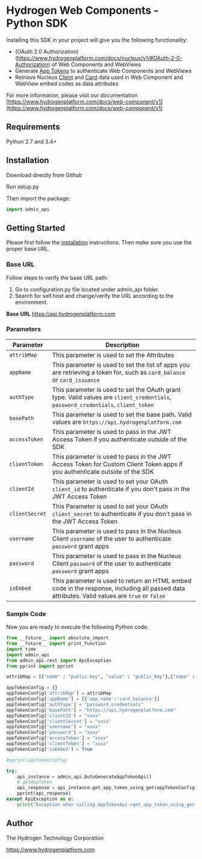 # Hydrogen Web Components - Python SDK

Installing this SDK in your project will give you the following functionality:

- (OAuth 2.0 Authorization)(https://www.hydrogenplatform.com/docs/nucleus/v1/#OAuth-2-0-Authorization) of Web Components and WebViews
- Generate [App Tokens](https://www.hydrogenplatform.com/docs/web-component/v1/#App-Tokens) to authenticate Web Components and WebViews
- Retrieve Nucleus [Client](https://www.hydrogenplatform.com/docs/nucleus/v1/#Client) and [Card](https://www.hydrogenplatform.com/docs/nucleus/v1/#Card) data used in Web Component and WebView embed codes as data attributes

For more information, please visit our documentation [https://www.hydrogenplatform.com/docs/web-component/v1](https://www.hydrogenplatform.com/docs/web-component/v1)

## Requirements
Python 2.7 and 3.4+

## Installation

Download directly from Github

Run setup.py

Then import the package:
```python
import admin_api
```

## Getting Started

Please first follow the [installation](#installation) instructions. Then make sure you use the proper base URL.

### Base URL
Follow steps to verify the base URL path:

1. Go to configuration.py file located under admin_api folder.
2. Search for self.host and change/verify the URL according to the environment.

**Base URL**
https://api.hydrogenplatform.com

### Parameters

| Parameter |  Description |
| ----------------------- | ----------------------------------------------- |
| `attribMap`| This parameter is used to set the Attributes |
| `appName` | This parameter is used to set the list of apps you are retrieving a token for, such as `card_balance` or `card_issuance` |
| `authType` | This parameter is used to set the OAuth grant type. Valid values are `client_credentials`, `password_credentials`, `client_token`  |
| `basePath` | This parameter is used to set the base path. Valid values are `https://api.hydrogenplatform.com` |
| `accessToken` | This parameter is used to pass in the JWT Access Token if you authenticate outside of the SDK |
| `clientToken` | This parameter is used to pass in the JWT Access Token for Custom Client Token apps if you authenticate outside of the SDK |
| `clientId` | This parameter is used to set your OAuth `client_id` to authenticate if you don't pass in the JWT Access Token |
| `clientSecret` |  This Parameter is used to set your OAuth `client_secret` to authenticate if you don't pass in the JWT Access Token |
| `username` | This parameter is used to pass in the Nucleus Client `username` of the user to authenticate `password` grant apps |
| `password` |  This parameter is used to pass in the Nucleus Client `password` of the user to authenticate `password` grant apps |
| `isEmbed` | This parameter is used to return an HTML embed code in the response, including all passed data attributes. Valid values are `true` or `false` |

### Sample Code
Now you are ready to execute the following Python code:

```python
from __future__ import absolute_import
from __future__ import print_function
import time
import admin_api
from admin_api.rest import ApiException
from pprint import pprint

attribMap = [{"name" : "public-key", "value" : "public_key"},{"name" : "client-id", "value" : "xxxx"}, {"name" : "card-id", "value" : "xxxx"}]

appTokenConfig = {}
appTokenConfig['attribMap'] = attribMap
appTokenConfig['appName'] = [{'app_name':'card_balance'}]
appTokenConfig['authType'] = "password_credentials"
appTokenConfig['basePath'] = "https://api.hydrogenplatform.com"
appTokenConfig['clientId'] = "xxxx"
appTokenConfig['clientSecret'] = "xxxx"
appTokenConfig['username'] = "xxxx"
appTokenConfig['password'] = "xxxx"
appTokenConfig['accessToken'] = "xxxx"
appTokenConfig['clientToken'] = "xxxx"
appTokenConfig['isEmbed'] = True

#pprint(appTokenConfig)

try:
    api_instance = admin_api.AutoGenerateAppTokenApi()
    # getAppToken
    api_response = api_instance.get_app_token_using_get(appTokenConfig)
    pprint(api_response)
except ApiException as e:
    print("Exception when calling AppTokenApi->get_app_token_using_get: %s\n" % e)
```

## Author
The Hydrogen Technology Corporation

https://www.hydrogenplatform.com
